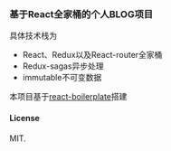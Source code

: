 ### 基于React全家桶的个人BLOG项目

具体技术栈为
* React、Redux以及React-router全家桶
* Redux-sagas异步处理
* immutable不可变数据

本项目基于[react-boilerplate](https://github.com/mxstbr/react-boilerplate)搭建

#### License
MIT.
